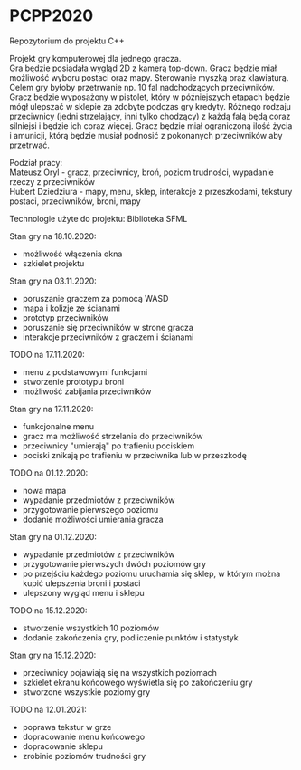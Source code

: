 # PCPP2020
Repozytorium do projektu C++

Projekt gry komputerowej dla jednego gracza.  
Gra będzie posiadała wygląd 2D z kamerą top-down. Gracz będzie miał możliwość wyboru
postaci oraz mapy. Sterowanie myszką oraz klawiaturą. Celem gry byłoby przetrwanie np. 10 fal 
nadchodzących przeciwników. Gracz będzie wyposażony w pistolet, który w późniejszych etapach 
będzie mógł ulepszać w sklepie za zdobyte podczas gry kredyty. Różnego rodzaju przeciwnicy (jedni strzelający, 
inni tylko chodzący) z każdą falą będą coraz silniejsi i będzie ich coraz więcej. Gracz będzie miał
ograniczoną ilość życia i amunicji, którą będzie musiał podnosić z pokonanych przeciwników aby przetrwać.

Podział pracy:  
Mateusz Oryl - gracz, przeciwnicy, broń, poziom trudności, wypadanie rzeczy z przeciwników  
Hubert Dziedziura - mapy, menu, sklep, interakcje z przeszkodami, tekstury postaci, przeciwników, broni, mapy

Technologie użyte do projektu:
Biblioteka SFML


Stan gry na 18.10.2020:
- możliwość włączenia okna
- szkielet projektu

Stan gry na 03.11.2020:
- poruszanie graczem za pomocą WASD
- mapa i kolizje ze ścianami
- prototyp przeciwników
- poruszanie się przeciwników w strone gracza
- interakcje przeciwników z graczem i ścianami

TODO na 17.11.2020:
- menu z podstawowymi funkcjami
- stworzenie prototypu broni
- możliwość zabijania przeciwników

Stan gry na 17.11.2020:
- funkcjonalne menu
- gracz ma możliwość strzelania do przeciwników
- przeciwnicy "umierają" po trafieniu pociskiem
- pociski znikają po trafieniu w przeciwnika lub w przeszkodę

TODO na 01.12.2020:
- nowa mapa
- wypadanie przedmiotów z przeciwników
- przygotowanie pierwszego poziomu
- dodanie możliwości umierania gracza

Stan gry na 01.12.2020:
- wypadanie przedmiotów z przeciwników
- przygotowanie pierwszych dwóch poziomów gry
- po przejściu każdego poziomu uruchamia się sklep, w którym można kupić ulepszenia broni i postaci
- ulepszony wygląd menu i sklepu

TODO na 15.12.2020:
- stworzenie wszystkich 10 poziomów
- dodanie zakończenia gry, podliczenie punktów i statystyk

Stan gry na 15.12.2020:
- przeciwnicy pojawiają się na wszystkich poziomach
- szkielet ekranu końcowego wyświetla się po zakończeniu gry
- stworzone wszystkie poziomy gry

TODO na 12.01.2021:
- poprawa tekstur w grze
- dopracowanie menu końcowego
- dopracowanie sklepu
- zrobinie poziomów trudności gry
